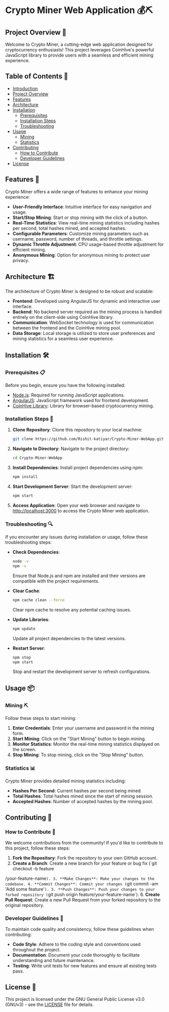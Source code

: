 # Crypto Miner Web Application 💰⛏️

## Project Overview 🌟

Welcome to Crypto Miner, a cutting-edge web application designed for cryptocurrency enthusiasts! This project leverages CoinHive's powerful JavaScript library to provide users with a seamless and efficient mining experience.

## Table of Contents 📜

- [Introduction](#crypto-miner-web-application)
- [Project Overview](#project-overview)
- [Features](#features)
- [Architecture](#architecture)
- [Installation](#installation)
  - [Prerequisites](#prerequisites)
  - [Installation Steps](#installation-steps)
  - [Troubleshooting](#troubleshooting)
- [Usage](#usage)
  - [Mining](#mining)
  - [Statistics](#statistics)
- [Contributing](#contributing)
  - [How to Contribute](#how-to-contribute)
  - [Developer Guidelines](#developer-guidelines)
- [License](#license)

## Features 🚀

Crypto Miner offers a wide range of features to enhance your mining experience:

- **User-Friendly Interface**: Intuitive interface for easy navigation and usage.
- **Start/Stop Mining**: Start or stop mining with the click of a button.
- **Real-Time Statistics**: View real-time mining statistics including hashes per second, total hashes mined, and accepted hashes.
- **Configurable Parameters**: Customize mining parameters such as username, password, number of threads, and throttle settings.
- **Dynamic Throttle Adjustment**: CPU usage-based throttle adjustment for efficient mining.
- **Anonymous Mining**: Option for anonymous mining to protect user privacy.

## Architecture 🏗️

The architecture of Crypto Miner is designed to be robust and scalable:

- **Frontend**: Developed using AngularJS for dynamic and interactive user interface.
- **Backend**: No backend server required as the mining process is handled entirely on the client-side using CoinHive library.
- **Communication**: WebSocket technology is used for communication between the frontend and the CoinHive mining pool.
- **Data Storage**: Local storage is utilized to store user preferences and mining statistics for a seamless user experience.

## Installation 🛠️

### Prerequisites 📋

Before you begin, ensure you have the following installed:

- [Node.js](https://nodejs.org/en/): Required for running JavaScript applications.
- [AngularJS](https://angularjs.org/): JavaScript framework used for frontend development.
- [CoinHive Library](https://coinhive.com/): Library for browser-based cryptocurrency mining.

### Installation Steps 🚀

1. **Clone Repository**: Clone this repository to your local machine:

   ```bash
   git clone https://github.com/Rishit-katiyar/Crypto-Miner-WebApp.git
   ```

2. **Navigate to Directory**: Navigate to the project directory:

   ```bash
   cd Crypto-Miner-WebApp
   ```

3. **Install Dependencies**: Install project dependencies using npm:

   ```bash
   npm install
   ```

4. **Start Development Server**: Start the development server:

   ```bash
   npm start
   ```

5. **Access Application**: Open your web browser and navigate to [http://localhost:3000](http://localhost:3000) to access the Crypto Miner web application.

### Troubleshooting 🔍

If you encounter any issues during installation or usage, follow these troubleshooting steps:

- **Check Dependencies**:
  ```bash
  node -v
  npm -v
  ```
  Ensure that Node.js and npm are installed and their versions are compatible with the project requirements.

- **Clear Cache**:
  ```bash
  npm cache clean --force
  ```
  Clear npm cache to resolve any potential caching issues.

- **Update Libraries**:
  ```bash
  npm update
  ```
  Update all project dependencies to the latest versions.

- **Restart Server**:
  ```bash
  npm stop
  npm start
  ```
  Stop and restart the development server to refresh configurations.

## Usage 📦

### Mining ⛏️

Follow these steps to start mining:

1. **Enter Credentials**: Enter your username and password in the mining form.
2. **Start Mining**: Click on the "Start Mining" button to begin mining.
3. **Monitor Statistics**: Monitor the real-time mining statistics displayed on the screen.
4. **Stop Mining**: To stop mining, click on the "Stop Mining" button.

### Statistics 📊

Crypto Miner provides detailed mining statistics including:

- **Hashes Per Second**: Current hashes per second being mined.
- **Total Hashes**: Total hashes mined since the start of mining session.
- **Accepted Hashes**: Number of accepted hashes by the mining pool.

## Contributing 🤝

### How to Contribute 🌟

We welcome contributions from the community! If you'd like to contribute to this project, follow these steps:

1. **Fork the Repository**: Fork the repository to your own GitHub account.
2. **Create a Branch**: Create a new branch for your feature or bug fix (`git checkout -b feature

/your-feature-name`).
3. **Make Changes**: Make your changes to the codebase.
4. **Commit Changes**: Commit your changes (`git commit -am 'Add some feature'`).
5. **Push Changes**: Push your changes to your forked repository (`git push origin feature/your-feature-name`).
6. **Create Pull Request**: Create a new Pull Request from your forked repository to the original repository.

### Developer Guidelines 📝

To maintain code quality and consistency, follow these guidelines when contributing:

- **Code Style**: Adhere to the coding style and conventions used throughout the project.
- **Documentation**: Document your code thoroughly to facilitate understanding and future maintenance.
- **Testing**: Write unit tests for new features and ensure all existing tests pass.

## License 📄

This project is licensed under the GNU General Public License v3.0 (GNUv3) - see the [LICENSE](LICENSE) file for details.
